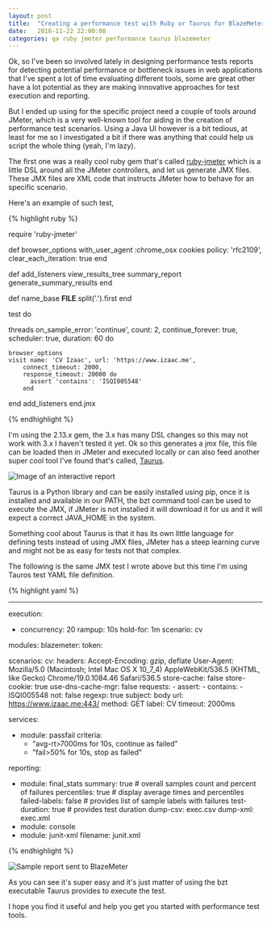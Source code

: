 ```yaml
---
layout: post
title:  "Creating a performance test with Ruby or Taurus for BlazeMeter"
date:   2016-11-22 22:00:00
categories: qa ruby jmeter performance taurus blazemeter
---
```

Ok, so I've been so involved lately in designing performance tests reports for detecting potential performance or bottleneck issues
 in web applications that I've spent a lot of time evaluating different tools, some are great other have a lot potential as they are 
 making innovative approaches for test execution and reporting.
 
But I ended up using for the specific project need a couple of tools around JMeter, which is a very well-known tool for aiding in the creation
 of performance test scenarios. Using a Java UI however is a bit tedious, at least for me so I investigated a bit if there was anything that could
 help us script the whole thing (yeah, I'm lazy).
 
The first one was a really cool ruby gem that's called [ruby-jmeter][ruby-jmeter] which is a little DSL around all the JMeter controllers, and let us generate JMX files.
These JMX files are XML code that instructs JMeter how to behave for an specific scenario.

Here's an example of such test, 

{% highlight ruby %}

require 'ruby-jmeter'

def browser_options
  with_user_agent :chrome_osx
  cookies policy: 'rfc2109', clear_each_iteration: true
end

def add_listeners
  view_results_tree
  summary_report
  generate_summary_results
end

def name_base
  __FILE__.split('.').first
end

test do

  threads on_sample_error: 'continue',
          count: 2,
          continue_forever: true,
          scheduler: true,
          duration: 60 do

    browser_options
    visit name: 'CV Izaac', url: 'https://www.izaac.me',
        connect_timeout: 2000,
        response_timeout: 20000 do
          assert 'contains': 'ISQI005548'
        end
  end
  add_listeners
end.jmx


{% endhighlight %}

I'm using the 2.13.x gem, the 3.x has many DSL changes so this may not work with 3.x I haven't tested it yet. Ok so this generates a jmx file, 
this file can be loaded then in JMeter and executed locally or can also feed another super cool tool I've found that's called, [Taurus][taurus].

![Image of an interactive report](/blog/assets/images/resize_report.png)

Taurus is a Python library and can be easily installed using pip, once it is installed and available in our PATH, the bzt
command tool can be used to execute the JMX, if JMeter is not installed it will download it for us and it will expect a correct
JAVA_HOME in the system.

Something cool about Taurus is that it has its own little language for defining tests instead of using JMX files, JMeter has a steep learning curve
 and might not be as easy for tests not that complex.

The following is the same JMX test I wrote above but this time I'm using Tauros test YAML file definition. 

{% highlight yaml %}

---
execution:
  - concurrency: 20
    rampup: 10s
    hold-for: 1m
    scenario: cv

modules:
  blazemeter:
    token: <place a valid blazemeter API key or remove module for anonymous use>

scenarios:
  cv:
    headers:
      Accept-Encoding: gzip, deflate
      User-Agent: Mozilla/5.0 (Macintosh; Intel Mac OS X 10_7_4) AppleWebKit/536.5
        (KHTML, like Gecko) Chrome/19.0.1084.46 Safari/536.5
    store-cache: false
    store-cookie: true
    use-dns-cache-mgr: false
    requests:
      - assert:
        - contains:
          - ISQI005548
          not: false
          regexp: true
          subject: body
        url: https://www.izaac.me:443/
        method: GET
        label: CV
        timeout: 2000ms

services:
- module: passfail
  criteria:
  - "avg-rt>7000ms for 10s, continue as failed"
  - "fail>50% for 10s, stop as failed"

reporting:
- module: final_stats
  summary: true  # overall samples count and percent of failures
  percentiles: true  # display average times and percentiles
  failed-labels: false  # provides list of sample labels with failures
  test-duration: true  # provides test duration
  dump-csv: exec.csv
  dump-xml: exec.xml
- module: console
- module: junit-xml
  filename: junit.xml


{% endhighlight %}

![Sample report sent to BlazeMeter](/blog/assets/images/blaze_report.png)

As you can see it's super easy and it's just matter of using the bzt executable Taurus provides to execute the test.

I hope you find it useful and help you get you started with performance test tools. 

[ruby-jmeter]: https://github.com/flood-io/ruby-jmeter
[taurus]: https://gettaurus.org
